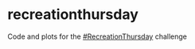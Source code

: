 
# recreationthursday

Code and plots for the [#RecreationThursday](https://twitter.com/search?q=%23RecreationThursday) challenge


